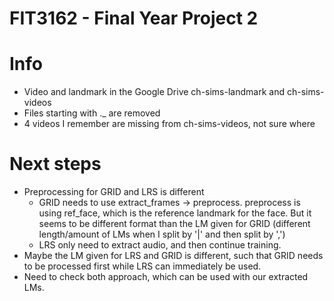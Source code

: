 # FIT3162 - Final Year Project 2

# Info
- Video and landmark in the Google Drive ch-sims-landmark and ch-sims-videos
- Files starting with ._ are removed
- 4 videos I remember are missing from ch-sims-videos, not sure where

# Next steps
- Preprocessing for GRID and LRS is different
    - GRID needs to use extract_frames -> preprocess. preprocess is using ref_face, which is the reference landmark for the face. But it seems to be different format than the LM given for GRID (different length/amount of LMs when I split by '|' and then split by ',')
    - LRS only need to extract audio, and then continue training.
- Maybe the LM given for LRS and GRID is different, such that GRID needs to be processed first while LRS can immediately be used.
- Need to check both approach, which can be used with our extracted LMs.

